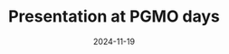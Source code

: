 ---
title: "Presentation at PGMO days"
collection: talks
type: "Talk"
permalink: /talks/2024-PGMO
venue: "Presentation at PGMO days"
date: 2024-11-19
location: "EDF Lab"
slidesurl: "2024-PGMO"
---